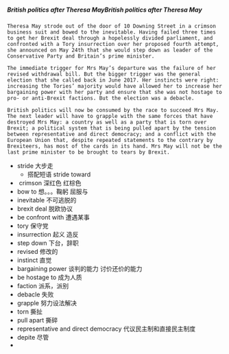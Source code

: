 ##### British politics after Theresa MayBritish politics after Theresa May

```
Theresa May strode out of the door of 10 Downing Street in a crimson business suit and bowed to the inevitable. Having failed three times to get her Brexit deal through a hopelessly divided parliament, and confronted with a Tory insurrection over her proposed fourth attempt, she announced on May 24th that she would step down as leader of the Conservative Party and Britain’s prime minister.

The immediate trigger for Mrs May’s departure was the failure of her revised withdrawal bill. But the bigger trigger was the general election that she called back in June 2017. Her instincts were right: increasing the Tories’ majority would have allowed her to increase her bargaining power with her party and ensure that she was not hostage to pro- or anti-Brexit factions. But the election was a debacle.

British politics will now be consumed by the race to succeed Mrs May. The next leader will have to grapple with the same forces that have destroyed Mrs May: a country as well as a party that is torn over Brexit; a political system that is being pulled apart by the tension between representative and direct democracy; and a conflict with the European Union that, despite repeated statements to the contrary by Brexiteers, has most of the cards in its hand. Mrs May will not be the last prime minister to be brought to tears by Brexit.	
```

- stride 大步走
	- 搭配短语  stride toward 
- ​	crimson 深红色 红棕色
- bow to 想。。。鞠躬    屈服与
- inevitable 不可逃脱的
- brexit deal 脱欧协议
- be confront with 遭遇某事
- tory 保守党
- insurrection 起义 造反
- step down 下台，辞职
- revised 修改的
- instinct 直觉
- bargaining power 谈判的能力 讨价还价的能力
- be hostage to 成为人质
- faction 派系，派别
- debacle 失败
- grapple 努力设法解决
- torn 撕扯
- pull apart 撕碎
- representative and direct democracy   代议民主制和直接民主制度
- depite 尽管
- 